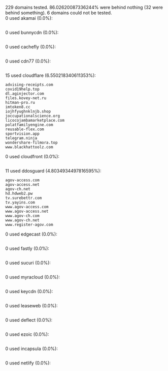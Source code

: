 229 domains tested. 86.02620087336244% were behind nothing (32 were behind something). 6 domains could not be tested.<br>
0 used akamai (0.0%):
```

```

0 used bunnycdn (0.0%):
```

```

0 used cachefly (0.0%):
```

```

0 used cdn77 (0.0%):
```

```

15 used cloudflare (6.550218340611353%):
```
advising-receipts.com
covid19help.top
dl.aginjector.com
files.kovey-net.ru
hitman-pro.ru
imtoken8.cc
iojhfyughnklnjb.shop
joccupationalscience.org
licocojambamarketplace.com
polatfamilyengine.com
reusable-flex.com
sportvision.app
telegram.ninja
wondershare-filmora.top
www.blackhattoolz.com
```

0 used cloudfront (0.0%):
```

```

11 used ddosguard (4.8034934497816595%):
```
agov-access.com
agov-access.net
agov-ch.net
hd.hdweb2.pw
tv.surebettr.com
tv.yayins.com
www.agov-access.com
www.agov-access.net
www.agov-ch.com
www.agov-ch.net
www.register-agov.com
```

0 used edgecast (0.0%):
```

```

0 used fastly (0.0%):
```

```

0 used sucuri (0.0%):
```

```

0 used myracloud (0.0%):
```

```

0 used keycdn (0.0%):
```

```

0 used leaseweb (0.0%):
```

```

0 used deflect (0.0%):
```

```

0 used ezoic (0.0%):
```

```

0 used incapsula (0.0%):
```

```

0 used netlify (0.0%):
```

```

